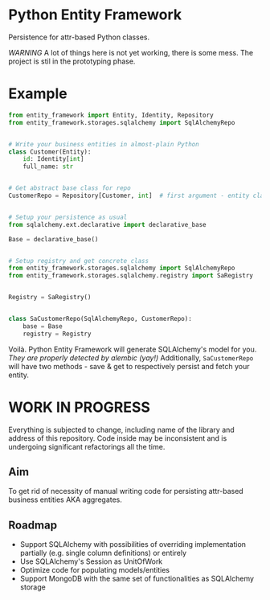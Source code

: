 # Python Entity Framework
Persistence for attr-based Python classes.

*WARNING* A lot of things here is not yet working, there is some mess. The project is stil in the prototyping phase.

# Example
```python
from entity_framework import Entity, Identity, Repository
from entity_framework.storages.sqlalchemy import SqlAlchemyRepo


# Write your business entities in almost-plain Python
class Customer(Entity):
    id: Identity[int]
    full_name: str


# Get abstract base class for repo
CustomerRepo = Repository[Customer, int]  # first argument - entity class, second - Identity field type


# Setup your persistence as usual
from sqlalchemy.ext.declarative import declarative_base

Base = declarative_base()


# Setup registry and get concrete class
from entity_framework.storages.sqlalchemy import SqlAlchemyRepo
from entity_framework.storages.sqlalchemy.registry import SaRegistry


Registry = SaRegistry()


class SaCustomerRepo(SqlAlchemyRepo, CustomerRepo):
    base = Base
    registry = Registry
```
Voilà. Python Entity Framework will generate SQLAlchemy's model for you. *They are properly detected by alembic (yay!)* Additionally, `SaCustomerRepo` will have two methods - save & get to respectively persist and fetch your entity.

# WORK IN PROGRESS
Everything is subjected to change, including name of the library and address of this repository. Code inside may be inconsistent and is undergoing significant refactorings all the time.

## Aim
To get rid of necessity of manual writing code for persisting attr-based business entities AKA aggregates. 


## Roadmap
* Support SQLAlchemy with possibilities of overriding implementation partially (e.g. single column definitions) or entirely
* Use SQLAlchemy's Session as UnitOfWork
* Optimize code for populating models/entities
* Support MongoDB with the same set of functionalities as SQLAlchemy storage
